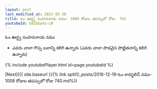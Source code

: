 ```yaml
---
layout: post
last_modified_at: 2021-03-30
title: ఓం ఊర్ధ్వ సంహననాయ నమః- 1008 రోజుల తపస్సులో రోజు  741
youtubeId: bdibGaVz-LM
---
```

 
 
 ఓం ఊర్ధ్వ సంహననాయ నమః  
 
 -  ఎవరు చాలా గొప్ప బలాన్ని కలిగి ఉన్నారు (ఎవరు చాలా పొడవైన పొట్టితనాన్ని కలిగి ఉన్నారు) 
 
  
 
  
 
 
 
 
 
 


{% include youtubePlayer.html id=page.youtubeId %}
 
[Next]({{ site.baseurl }}{% link  split1/_posts/2016-12-19-ఓం కారస్థలిన్ నమః- 1008 రోజుల తపస్సులో రోజు  740.md%})
 
